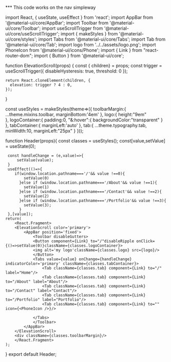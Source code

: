 *** This code works on the nav simpleway

import React, { useState, useEffect } from 'react';
import AppBar from '@material-ui/core/AppBar';
import Toolbar from '@material-ui/core/Toolbar';
import useScrollTrigger from '@material-ui/core/useScrollTrigger';
import { makeStyles } from '@material-ui/core/styles';
import Tabs from '@material-ui/core/Tabs';
import Tab from '@material-ui/core/Tab';
import logo from '../../assets/logo.png';
import PhoneIcon from '@material-ui/icons/Phone';
import { Link } from "react-router-dom";
import { Button } from '@material-ui/core';




function ElevationScroll(props) {
    const { children} = props;
    const trigger = useScrollTrigger({
      disableHysteresis: true,
      threshold: 0
    });
  
    return React.cloneElement(children, {
      elevation: trigger ? 4 : 0,
    });
  }
 
  const useStyles = makeStyles(theme=>({
    toolbarMargin:{
        ...theme.mixins.toolbar,
        marginBottom:'4em'
    },
    logo:{
      height:"9em"  
    },
    logoContainer:{
        padding:0,
        "&:hover":{
            backgroundColor:"transparent"
        }
    },
    tabContainer:{
        marginLeft:'auto'
    },
    tab:{
        ...theme.typography.tab,
        minWidth:10,
        marginLeft:"25px"
    }
}));

 function Header(props){
     const classes = useStyles();
     const[value,setValue] = useState(0);
      
     const handleChange = (e,value)=>{
         setValue(value);
     }
     useEffect(()=>{
        if(window.location.pathname==='/'&& value !==0){
            setValue(0)
          }else if (window.location.pathname==='/About'&& value !==1){
            setValue(1)
          }else if (window.location.pathname==='/Contact'&& value !==2){
            setValue(2)
          }else if (window.location.pathname==='/Portfolio'&& value !==3){
            setValue(3);
          }  
     },[value]);
    return(
        <React.Fragment>
        <ElevationScroll color='primary'>
            <AppBar position='fixed'>
                <Toolbar disableGutters>
                <Button component={Link} to="/"disableRipple onClick={()=>setValue(0)}className={classes.logoContainer}>
                <img alt='my logo'className={classes.logo} src={logo}/>
                </Button>
                <Tabs value={value} onChange={handleChange} indicatorColor='primary' className={classes.tabContainer}>
                    <Tab className={classes.tab} component={Link} to="/" label="Home"/>
                    <Tab className={classes.tab} component={Link} to="/About" label="About"/>
                    <Tab className={classes.tab} component={Link} to="/Contact" label="Contact"/>
                    <Tab className={classes.tab} component={Link} to="/Portfolio" label="Portfolio"/>
                    <Tab className={classes.tab} component={Link} to="" icon={<PhoneIcon />}/>
   
                </Tabs>
                </Toolbar>
            </AppBar>
        </ElevationScroll>
        <div className={classes.toolbarMargin}/>
        </React.Fragment>
    );

}
export default Header;